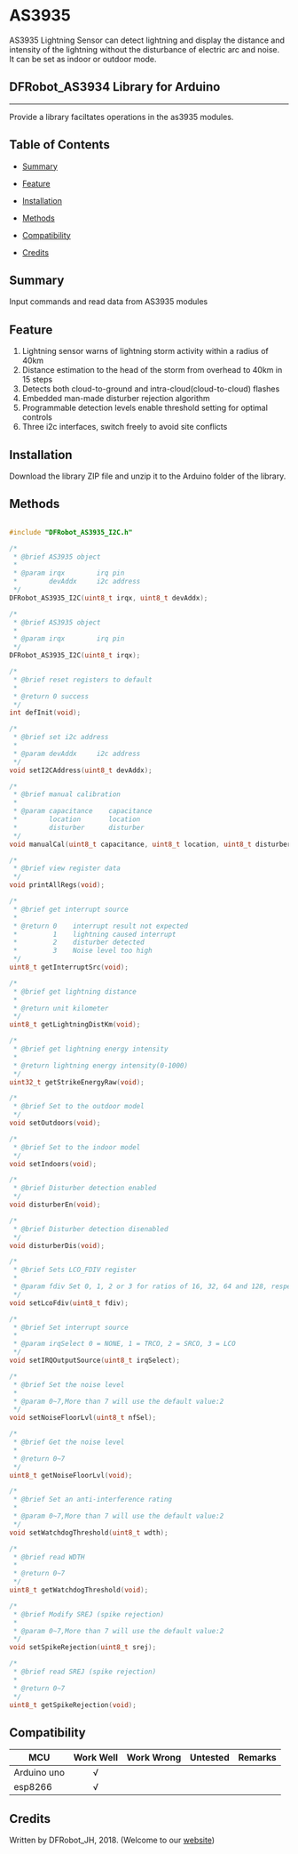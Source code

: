 # AS3935

AS3935 Lightning Sensor can detect lightning and display the distance and intensity of the lightning without the disturbance of electric arc and noise.<br>
It can be set as indoor or outdoor mode.<br>

## DFRobot_AS3934 Library for Arduino
---------------------------------------------------------
Provide a library faciltates operations in the as3935 modules.

## Table of Contents

* [Summary](#summary)
* [Feature](#feature)
* [Installation](#installation)
* [Methods](#methods)

* [Compatibility](#compatibility)
* [Credits](#credits)
<snippet>
<content>

## Summary

Input commands and read data from AS3935 modules

## Feature

1. Lightning sensor warns of lightning storm activity within a radius of 40km <br>
2. Distance estimation to the head of the storm from overhead to 40km in 15 steps <br>
3. Detects both cloud-to-ground and intra-cloud(cloud-to-cloud) flashes <br>
4. Embedded man-made disturber rejection algorithm <br>
5. Programmable detection levels enable threshold setting for optimal controls <br>
6. Three i2c interfaces, switch freely to avoid site conflicts <br>

## Installation

Download the library ZIP file and unzip it to the Arduino folder of the library.<br>

## Methods

```C++

#include "DFRobot_AS3935_I2C.h"

/*
 * @brief AS3935 object
 *
 * @param irqx        irq pin
 *        devAddx     i2c address
 */
DFRobot_AS3935_I2C(uint8_t irqx, uint8_t devAddx);

/*
 * @brief AS3935 object
 *
 * @param irqx        irq pin
 */
DFRobot_AS3935_I2C(uint8_t irqx);

/*
 * @brief reset registers to default
 *
 * @return 0 success
 */
int defInit(void);

/*
 * @brief set i2c address
 *
 * @param devAddx     i2c address  
 */
void setI2CAddress(uint8_t devAddx);

/*
 * @brief manual calibration
 * 
 * @param capacitance    capacitance
 *        location       location
 *        disturber      disturber
 */
void manualCal(uint8_t capacitance, uint8_t location, uint8_t disturber);

/*
 * @brief view register data
 */
void printAllRegs(void);

/*
 * @brief get interrupt source
 *
 * @return 0    interrupt result not expected
 *         1    lightning caused interrupt
 *         2    disturber detected
 *         3    Noise level too high
 */
uint8_t getInterruptSrc(void);

/*
 * @brief get lightning distance
 * 
 * @return unit kilometer
 */
uint8_t getLightningDistKm(void);

/*
 * @brief get lightning energy intensity
 * 
 * @return lightning energy intensity(0-1000)
 */
uint32_t getStrikeEnergyRaw(void);

/*
 * @brief Set to the outdoor model
 */
void setOutdoors(void);

/*
 * @brief Set to the indoor model
 */
void setIndoors(void);

/*
 * @brief Disturber detection enabled
 */
void disturberEn(void);

/*
 * @brief Disturber detection disenabled
 */
void disturberDis(void);

/*
 * @brief Sets LCO_FDIV register
 *
 * @param fdiv Set 0, 1, 2 or 3 for ratios of 16, 32, 64 and 128, respectively
 */
void setLcoFdiv(uint8_t fdiv);

/*
 * @brief Set interrupt source
 *
 * @param irqSelect 0 = NONE, 1 = TRCO, 2 = SRCO, 3 = LCO
 */
void setIRQOutputSource(uint8_t irqSelect);

/*
 * @brief Set the noise level
 *
 * @param 0~7,More than 7 will use the default value:2
 */
void setNoiseFloorLvl(uint8_t nfSel);

/*
 * @brief Get the noise level
 *
 * @return 0~7
 */
uint8_t getNoiseFloorLvl(void);

/*
 * @brief Set an anti-interference rating
 *
 * @param 0~7,More than 7 will use the default value:2
 */
void setWatchdogThreshold(uint8_t wdth);

/*
 * @brief read WDTH
 *
 * @return 0~7
 */
uint8_t getWatchdogThreshold(void);

/*
 * @brief Modify SREJ (spike rejection)
 *
 * @param 0~7,More than 7 will use the default value:2
 */
void setSpikeRejection(uint8_t srej);

/*
 * @brief read SREJ (spike rejection)
 *
 * @return 0~7
 */
uint8_t getSpikeRejection(void);

```



## Compatibility

MCU                | Work Well | Work Wrong | Untested  | Remarks
------------------ | :----------: | :----------: | :---------: | -----
Arduino uno |       √      |             |            |
  esp8266   |       √      |             |            | 


## Credits

Written by DFRobot_JH, 2018. (Welcome to our [website](https://www.dfrobot.com/))
